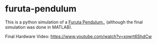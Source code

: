 # furuta-pendulum

This is a python simulation of a [Furuta Pendulum.](https://en.wikipedia.org/wiki/Furuta_pendulum), (although the final simulation was done in MATLAB).

Final Hardware Video: https://www.youtube.com/watch?v=xowrt6ShdCw
